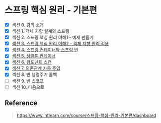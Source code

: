 # 스프링 핵심 원리 - 기본편

- [x] 섹션 0. 강의 소개  
- [x] 섹션 1. 객체 지향 설계와 스프링  
- [x] 섹션 2. 스프링 핵심 원리 이해1 - 예제 만들기  
- [x] [섹션 3. 스프링 핵심 원리 이해2 - 객체 지향 원리 적용](https://github.com/hongmoSung/spring-core-basic/blob/main/doc/spring-core2.md)  
- [x] [섹션 4. 스프링 컨테이너와 스프링 빈](https://github.com/hongmoSung/spring-core-basic/blob/main/doc/spring-container-and-bean.md)  
- [x] [섹션 5. 싱글톤 컨테이너](https://github.com/hongmoSung/spring-core-basic/blob/main/doc/singleton.md)  
- [x] [섹션 6. 컴포넌트 스캔](https://github.com/hongmoSung/spring-core-basic/blob/main/doc/component-scan.md)  
- [x] [섹션 7. 의존관계 자동 주입](https://github.com/hongmoSung/spring-core-basic/blob/main/doc/dependency-injection.md)  
- [x] 섹션 8. 빈 생명주기 콜백  
- [ ] 섹션 9. 빈 스코프  
- [ ] 섹션 10. 다음으로  

## Reference  

> https://www.inflearn.com/course/스프링-핵심-원리-기본편/dashboard